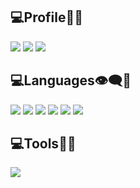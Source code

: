 ## 💻Profile👀🦋
<img src="https://img.shields.io/badge/GitHub-181717?style=flat&logo=GitHub&logoColor=000000"/>  <a href="https://img.shields.io/badge/Velog-20C997?style=flat&logo=Velog&logoColor=000000"><img src="https://img.shields.io/badge/Velog-20C997?style=flat&logo=Velog&logoColor=000000"/></a>
<a href="https://img.shields.io/badge/Instagram-E4405F?style=flat&logo=Instagram&logoColor=000000"><img src="https://img.shields.io/badge/Instagram-E4405F?style=flat&logo=Instagram&logoColor=000000"/></a>

## 💻Languages👁‍🗨🦋
<img src="https://img.shields.io/badge/Java-007396?style=flat&logo=Java&logoColor=000000"/> <img src="https://img.shields.io/badge/C-A8B9CC?style=flat-square&logo=C&logoColor=000000"/>
<img src="https://img.shields.io/badge/HTML5-E34F26?style=flat&logo=HTML5&logoColor=000000"/>
<img src="https://img.shields.io/badge/CSS3-1572B6?style=flat&logo=CSS3&logoColor=000000"/>
<img src="https://img.shields.io/badge/JavaScript-F7DF1E?style=flat&logo=JavaScript&logoColor=000000"/>
<img src="https://img.shields.io/badge/PHP-777BB4?style=flat&logo=PHP&logoColor=000000"/>

## 💻Tools🔨🦋
<a href="https://img.shields.io/badge/Eclipse IDE-2C2255?style=flat-square&logo=Eclipse IDE&logoColor=000000"><img src="https://img.shields.io/badge/Eclipse IDE-2C2255?style=flat-square&logo=Eclipse IDE&logoColor=000000"/></a>
